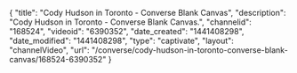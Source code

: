{
    "title": "Cody Hudson in Toronto - Converse Blank Canvas",
    "description": "Cody Hudson in Toronto - Converse Blank Canvas.",
    "channelid": "168524",
    "videoid": "6390352",
    "date_created": "1441408298",
    "date_modified": "1441408298",
    "type": "captivate",
    "layout": "channelVideo",
    "url": "\/converse\/cody-hudson-in-toronto-converse-blank-canvas\/168524-6390352"
}
